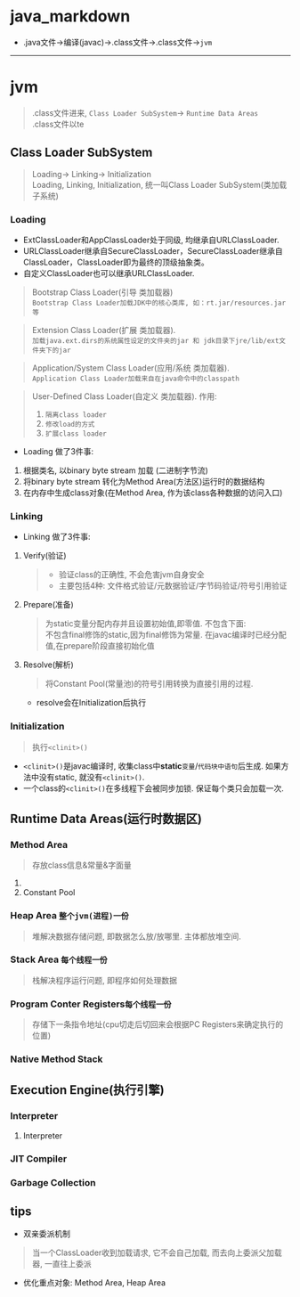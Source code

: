 # java_markdown
* .java文件->编译(javac)->.class文件->.class文件->`jvm`
---
# jvm
> .class文件进来, `Class Loader SubSystem`-> `Runtime Data Areas`  
> .class文件以te

## Class Loader SubSystem
> Loading-> Linking-> Initialization  
> Loading, Linking, Initialization, 统一叫Class Loader SubSystem(类加载子系统)  
### Loading
* ExtClassLoader和AppClassLoader处于同级, 均继承自URLClassLoader. 
* URLClassLoader继承自SecureClassLoader，SecureClassLoader继承自ClassLoader，ClassLoader即为最终的顶级抽象类。
* 自定义ClassLoader也可以继承URLClassLoader. 
> Bootstrap Class Loader(引导 类加载器)  
> `Bootstrap Class Loader加载JDK中的核心类库, 如：rt.jar/resources.jar等`  

> Extension Class Loader(扩展 类加载器).     
> `加载java.ext.dirs的系统属性设定的文件夹的jar 和 jdk目录下jre/lib/ext文件夹下的jar`  

> Application/System Class Loader(应用/系统 类加载器).   
> `Application Class Loader加载来自在java命令中的classpath` 

> User-Defined Class Loader(自定义 类加载器). 作用:  
> 1. `隔离class loader`
> 2. `修改load的方式`
> 3. `扩展class loader`

* Loading 做了3件事: 
1. 根据类名, 以binary byte stream 加载 (二进制字节流)
2. 将binary byte stream 转化为Method Area(方法区)运行时的数据结构
3. 在内存中生成class对象(在Method Area, 作为该class各种数据的访问入口)

### Linking
* Linking 做了3件事: 
1. Verify(验证)
    > * 验证class的正确性, 不会危害jvm自身安全
    > * 主要包括4种: 文件格式验证/元数据验证/字节码验证/符号引用验证
2. Prepare(准备)
    > 为static变量分配内存并且设置初始值,即零值. 不包含下面:  
     不包含final修饰的static,因为final修饰为常量. 在javac编译时已经分配值,在prepare阶段直接初始化值
3. Resolve(解析)
    > 将Constant Pool(常量池)的符号引用转换为直接引用的过程.  
    * resolve会在Initialization后执行
### Initialization
> 执行`<clinit>()`
* `<clinit>()`是javac编译时, 收集class中**static**`变量`/`代码块中语句`后生成. 如果方法中没有static, 就没有`<clinit>()`.
* 一个class的`<clinit>()`在多线程下会被同步加锁. 保证每个类只会加载一次.

## Runtime Data Areas(运行时数据区)
### Method Area
> 存放class信息&常量&字面量
1. 
2. Constant Pool
### Heap Area `整个jvm(进程)一份`
> 堆解决数据存储问题, 即数据怎么放/放哪里. 主体都放堆空间.
### Stack Area `每个线程一份`
> 栈解决程序运行问题, 即程序如何处理数据
### Program Conter Registers`每个线程一份`
> 存储下一条指令地址(cpu切走后切回来会根据PC Registers来确定执行的位置)
### Native Method Stack

## Execution Engine(执行引擎)
### Interpreter
1. Interpreter
### JIT Compiler
### Garbage Collection

## tips
* 双亲委派机制 
> 当一个ClassLoader收到加载请求, 它不会自己加载, 而去向上委派父加载器, 一直往上委派

* 优化重点对象: Method Area, Heap Area
